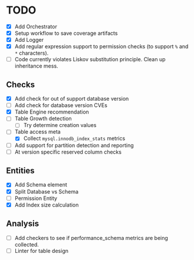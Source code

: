 # TODO

- [x] Add Orchestrator
- [x] Setup workflow to save coverage artifacts
- [x] Add Logger
- [x] Add regular expression support to permission checks (to support `%` and `*` characters).
- [ ] Code currently violates Liskov substitution principle. Clean up inheritance mess.

## Checks

- [x] Add check for out of support database version
- [ ] Add check for database version CVEs
- [x] Table Engine recommendation
- [ ] Table Growth detection
    - [ ] Try determine creation values
- [ ] Table access meta
    - [x] Collect `mysql.innodb_index_stats` metrics
- [ ] Add support for partition detection and reporting
- [ ] At version specific reserved column checks

## Entities

- [x] Add Schema element
- [x] Split Database vs Schema
- [ ] Permission Entity
- [x] Add Index size calculation

## Analysis

- [ ] Add checkers to see if performance_schema metrics are being collected.
- [ ] Linter for table design